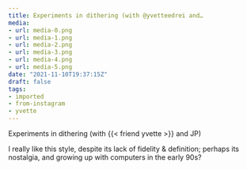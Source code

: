 ```yaml
---
title: Experiments in dithering (with @yvetteedrei and…
media:
- url: media-0.png
- url: media-1.png
- url: media-2.png
- url: media-3.png
- url: media-4.png
- url: media-5.png
date: "2021-11-10T19:37:15Z"
draft: false
tags:
- imported
- from-instagram
- yvette
---
```

Experiments in dithering \(with {{< friend yvette >}} and JP\)

I really like this style, despite its lack of fidelity & definition; perhaps its nostalgia, and growing up with computers in the early 90s?
